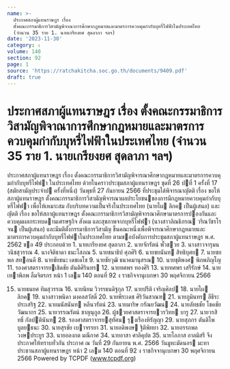 ```yaml
---
name: >-
  ประกาศสภาผู้แทนราษฎร เรื่อง
  ตั้งคณะกรรมาธิการวิสามัญพิจาณาการศึกษากฎหมายและมาตรการควบคุมกำกับบุหรี่ไฟฟ้าในประเทศไทย
  (จำนวน 35 ราย 1. นายเกรียงยศ สุดลาภา ฯลฯ)
date: '2023-11-30'
category: ง
volume: 140
section: 92
page: 1
source: 'https://ratchakitcha.soc.go.th/documents/9409.pdf'
draft: true
---
```


# ประกาศสภาผู้แทนราษฎร เรื่อง ตั้งคณะกรรมาธิการวิสามัญพิจาณาการศึกษากฎหมายและมาตรการควบคุมกำกับบุหรี่ไฟฟ้าในประเทศไทย (จำนวน 35 ราย 1. นายเกรียงยศ สุดลาภา ฯลฯ)

ประกาศสภาผู้แทนราษฎร เรื่อง ตั้งคณะกรรมาธิการวิสามัญพิจารณาศึกษากฎหมายและมาตรการควบคุมกํากับบุหรี่ไฟฟา ในประเทศไทย ด้วยในคราวประชุมสภาผู้แทนราษฎร ชุดที่ 26 ปที่ 1 ครั้งที่ 17 (สมัยสามัญประจําป ครั้งที่หนึ่ง) วันพุธที่ 27 กันยายน 2566 ที่ประชุมได้พิจารณาญัตติ เรื่อง ขอให้สภาผู้แทนราษฎร ตั้งคณะกรรมาธิการวิสามัญพิจารณาผลประโยชนของการมีกฎหมายควบคุมกํากับบุหรี่ไฟฟา เพื่อให้เหมาะสม กับบริบทความเป็นจริงในประเทศไทย (นายไผ ลิกค เป็นผู้เสนอ) และญัตติ เรื่อง ขอให้สภาผู้แทนราษฎร ตั้งคณะกรรมาธิการวิสามัญพิจารณาศึกษามาตรการปองกันและควบคุมผลกระทบดานเศรษฐกิจ สังคม และสุขภาพจากบุหรี่ไฟฟา (นางสาวลิณธิภรณ วริณวัชรโรจน เป็นผู้เสนอ) และมีมติตั้งกรรมาธิการวิสามัญ ขึ้นคณะหนึ่งเพื่อพิจารณาศึกษากฎหมายและมาตรการควบคุมกํากับบุหรี่ไฟฟาในประเทศไทย ตามขอบังคับการประชุมสภาผู้แทนราษฎร พ.ศ. 2562 ขอ 49 ประกอบด้วย 1. นายเกรียงยศ สุดลาภา 2. นายจักรัตน์ พั้วชวย 3. นางสาวจารุมน วนิชสุวรรณ 4. นางจิติธาดา ธนะโสภณ 5. นายชนาธิป ศุภศิริ 6. นายชยนันท สิทธิบุศย 7. นายชยพล สทอนดี 8. นายชัยชนะ เดชเดโช 9. นายชัยวุฒิ ธนาคมานุสรณ 10. นายชุติพงศ พิภพภิญโญ 11. รองศาสตราจารยเชิดชัย ตันติศิรินทร 12. นายทศพร ทองศิริ 13. นายทศพร เสรีรักษ์ 14. นายเทาพิภพ ลิ้มจิตรกร หน้า 1 เลม 140 ตอนที่ 92 ง ราชกิจจานุเบกษา 30 พฤศจิกายน 2566

15. นายธนยศ ทิมสุวรรณ 16. นายนิยม วิวรรธนดิฐกุล 17. นายปรีติ เจริญศิลป 18. นายไผ ลิกค 19. นางสาวพนิดา มงคลสวัสดิ์ 20. นายพีระเดช ศิริวันสาณฑ 21. นายภูมินทร ลีธีระประเสริฐ 22. นายมนัสนันท หลีนวรัตน์ 23. นายมาริษ กรัณยวัฒน 24. นายลัทธชัย โชคชัยวัฒนากร 25. นายวรรณรัตน์ ชาญนุกูล 26. ผู้ชวยศาสตราจารยวรวิทย บารู 27. นายวรสิทธิ์ กัลปตินันท 28. รองศาสตราจารยสุทัศน รุงเรืองหิรัญญา 29. นายสุภกร ตันติไพบูลยธนะ 30. นายสุรชัย เบาจรรยา 31. นายอดิพงษ ฐิติพิทยา 32. นายอรรถพล วงษประยูร 33. นายอลงกต มณีกาศ 34. นายอาสา ศาลิคุปต 35. นายโอภาส อาลมิสรี จึงประกาศให้ทราบทั่วกัน ประกาศ ณ วันที่ 29 กันยายน พ.ศ. 2566 วันมูหะมัดนอร มะทา ประธานสภาผู้แทนราษฎร หน้า 2 เลม 140 ตอนที่ 92 ง ราชกิจจานุเบกษา 30 พฤศจิกายน 2566 Powered by TCPDF (www.tcpdf.org)
